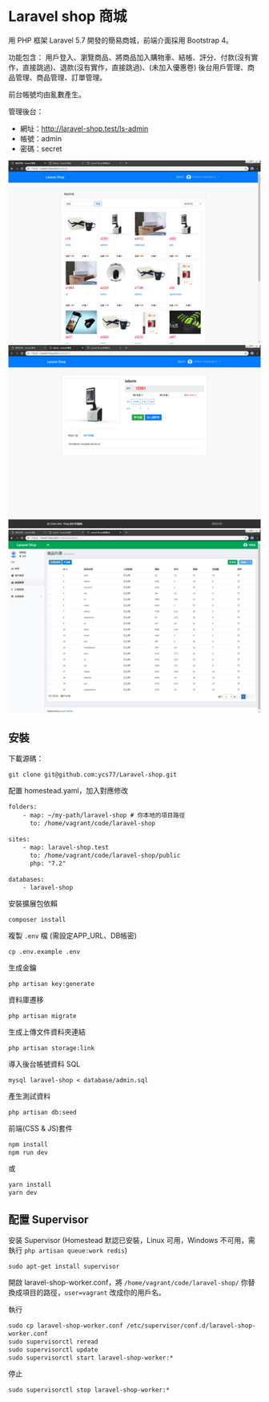 # Laravel shop 商城

用 PHP 框架 Laravel 5.7 開發的簡易商城，前端介面採用 Bootstrap 4。

功能包含：
用戶登入、瀏覽商品、將商品加入購物車、結帳、評分、付款(沒有實作，直接跳過)、退款(沒有實作，直接跳過)、(未加入優惠卷)
後台用戶管理、商品管理、商品管理、訂單管理。

前台帳號均由亂數產生。

管理後台：
* 網址：http://laravel-shop.test/ls-admin
* 帳號：admin
* 密碼：secret

![Laravel shop 商城 首页](/docs/example-1.jpg)
![Laravel shop 商城 商品页](/docs/example-2.jpg)
![Laravel shop 商城 后台](/docs/example-3.jpg)

## 安裝

下載源碼：

```
git clone git@github.com:ycs77/Laravel-shop.git
```

配置 homestead.yaml，加入對應修改

```
folders:
    - map: ~/my-path/laravel-shop # 你本地的項目路徑
      to: /home/vagrant/code/laravel-shop

sites:
    - map: laravel-shop.test
      to: /home/vagrant/code/laravel-shop/public
      php: "7.2"

databases:
    - laravel-shop
```

安裝擴展包依賴

```
composer install
```

複製 `.env` 檔 (需設定APP_URL、DB帳密)

```
cp .env.example .env
```

生成金鑰

```
php artisan key:generate
```

資料庫遷移

```
php artisan migrate
```

生成上傳文件資料夾連結

```
php artisan storage:link
```

導入後台帳號資料 SQL

```
mysql laravel-shop < database/admin.sql
```

產生測試資料

```
php artisan db:seed
```

前端(CSS & JS)套件

```
npm install
npm run dev
```
或
```
yarn install
yarn dev
```

## 配置 Supervisor

安装 Supervisor (Homestead 默認已安裝，Linux 可用，Windows 不可用，需執行 `php artisan queue:work redis`)

```
sudo apt-get install supervisor
```

開啟 laravel-shop-worker.conf，將 `/home/vagrant/code/laravel-shop/` 你替換成項目的路徑，`user=vagrant` 改成你的用戶名。

執行

```
sudo cp laravel-shop-worker.conf /etc/supervisor/conf.d/laravel-shop-worker.conf
sudo supervisorctl reread
sudo supervisorctl update
sudo supervisorctl start laravel-shop-worker:*
```

停止

```
sudo supervisorctl stop laravel-shop-worker:*
```
